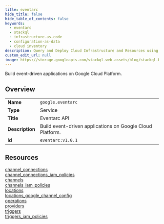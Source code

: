 ```yaml
---
title: eventarc
hide_title: false
hide_table_of_contents: false
keywords:
  - eventarc
  - stackql
  - infrastructure-as-code
  - configuration-as-data
  - cloud inventory
description: Query and Deploy Cloud Infrastructure and Resources using SQL
custom_edit_url: null
image: https://storage.googleapis.com/stackql-web-assets/blog/stackql-blog-post-featured-image.png
---
```

Build event-driven applications on Google Cloud Platform.  
    

## Overview
<table><tbody>
<tr><td><b>Name</b></td><td><code>google.eventarc</code></td></tr>
<tr><td><b>Type</b></td><td>Service</td></tr>
<tr><td><b>Title</b></td><td>Eventarc API</td></tr>
<tr><td><b>Description</b></td><td>Build event-driven applications on Google Cloud Platform.</td></tr>
<tr><td><b>Id</b></td><td><code>eventarc:v1.0.1</code></td></tr>
</tbody></table>

## Resources
<div class="row">
<div class="providerDocColumn">
<a href="/providers/google/eventarc/channel_connections/">channel_connections</a><br />
<a href="/providers/google/eventarc/channel_connections_iam_policies/">channel_connections_iam_policies</a><br />
<a href="/providers/google/eventarc/channels/">channels</a><br />
<a href="/providers/google/eventarc/channels_iam_policies/">channels_iam_policies</a><br />
<a href="/providers/google/eventarc/locations/">locations</a><br />
</div>
<div class="providerDocColumn">
<a href="/providers/google/eventarc/locations_google_channel_config/">locations_google_channel_config</a><br />
<a href="/providers/google/eventarc/operations/">operations</a><br />
<a href="/providers/google/eventarc/providers/">providers</a><br />
<a href="/providers/google/eventarc/triggers/">triggers</a><br />
<a href="/providers/google/eventarc/triggers_iam_policies/">triggers_iam_policies</a><br />
</div>
</div>

